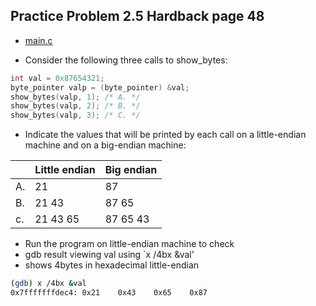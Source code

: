 ## Practice Problem 2.5 Hardback page 48


- [main.c](./code/problem2dot5/main.c)

- Consider the following three calls to show_bytes:

```c
int val = 0x87654321;
byte_pointer valp = (byte_pointer) &val;
show_bytes(valp, 1); /* A. */
show_bytes(valp, 2); /* B. */
show_bytes(valp, 3); /* C. */
```

- Indicate the values that will be printed by each call on a little-endian machine and on a big-endian machine:

||Little endian|Big endian|
|--|--|--|
A.|21| 87|
B.|21 43| 87 65|
c.|21 43 65| 87 65 43|

- Run the program on little-endian machine to check
- gdb result viewing val using `x /4bx &val'
- shows 4bytes in hexadecimal little-endian
```bash
(gdb) x /4bx &val
0x7fffffffdec4:	0x21	0x43	0x65	0x87
```